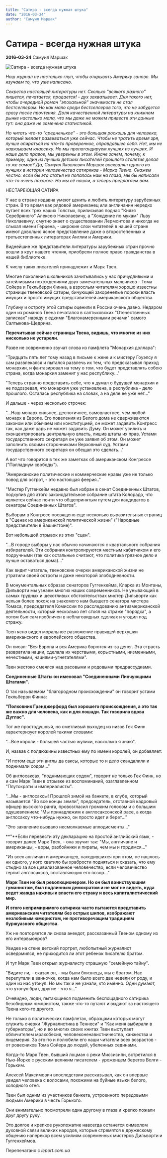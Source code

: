 ```yaml
---
title: "Сатира - всегда нужная штука"
date: "2016-03-24"
author: "Самуил Маршак"
---
```


# Сатира - всегда нужная штука

**2016-03-24** Самуил Маршак

![Сатира - всегда нужная штука](http://i2.wp.com/www.leport.com.ua/wp-content/uploads/2015/12/b5tIB1M_x1I.jpg?w=807)

*Наш журнал не настолько глуп, чтобы открывать Америку заново. Мы изучаем то, что уже написано.*

*Секретов настоящей литературы нет. Сколько "всякого разного" пишется, печатается, продается! - дух захватывает. Дня такого нет, чтобы очередной роман "эпохальной" значимости не стал бестселлером. Но как мало среди бестселлеров того, что не забудется сразу после прочтения. Доля качественной литературы на книжном рынке настолько мала, что мы даже не можем привести эти данные тут: она даже не замечена статистикой.*

*Но читать что-то "средненькое" - это большая роскошь для человека, который желает развиваться уже сейчас. Чтобы не тратить время зря, лучше опираться на что-то проверенное, оправдавшее себя. Нет, мы не навязываем классику. Но мы пропагандируем лучших из лучших. И наше дело правое, мы уверенны в этом. Иначе зачем, почему, к примеру, один из лучших детских писателей прошлого столетия делал то же самое? Да, Самуил Яковлевич Маршак восхвалял одного из лучших в истории человечества сатириков - Марка Твена. Скажем честно: если бы эта статья не попалась нам на глаза, мы бы написали что-то очень похожее. Но мы её нашли, а теперь предлагаем вам.*

НЕСТАРЕЮЩАЯ САТИРА

У нас в стране издавна умеют ценить и любить литературу зарубежных стран. В то время как рядовой американец или англичанин нередко путает всех трех наших Толстых, приписывая подчас "Князя Серебряного" Алексею Николаевичу, а "Хождение по мукам" Льву Николаевичу, смутно знает о существовании Лермонтова и никогда не слыхал имени Герцена, - широкие слои читателей в нашей стране имеют довольно ясное представление даже о второстепенных и третьестепенных литераторах Англии и Америки.

Виднейшие же представители литературы зарубежных стран прочно вошли в круг нашего чтения, приобрели полное право гражданства в нашей библиотеке.

К числу таких писателей принадлежит и Марк Твен.

Многие поколения школьников зачитывались у нас причудливыми и затейливыми похождениями двух замечательных мальчиков - Тома Сойера и Гекльберри Финна, а взрослым читателям хорошо известны страницы твеновской сатиры, бичующей закоренелые пороки власть имущих и просто имущих представителей американского общества.

Глубину и остроту этой сатиры оценили в России очень давно. Недаром один из романов Твена печатался в салтыковских "Отечественных записках" наряду с едкими "Благонамеренными речами" самого Салтыкова-Щедрина.

**Перечитывая сейчас страницы Твена, видишь, что многие из них нисколько не устарели.**

Разве не современно звучат слова из памфлета "Монархия доллара":

"Тридцать пять лет тому назад в письме к жене и к мистеру Гоуэлсу я сам развлекался и пытался развлечь их тем, что предсказывал приход монархии, и фантазировал на тему о том, что будет представлять собою страна, когда монархия заменит у нас республику..."

"Теперь странно представить себе, что я думал о будущей монархии и не подозревал, что монархия уже установлена, а республика - дело прошлого. Осталась республика на словах, а на деле ее уже нет..."

И дальше - через несколько строчек:

"...Наш монарх сильнее, деспотичнее, самовластнее, чем любой монарх в Европе. Его повеления из Белого дома не сдерживаются законом или обычаем или конституцией, он может задавить Конгресс так, как даже царь не может задавить Думу. Он может усилить и сконцентрировать центральную власть, лишив штаты их прав. Устами государственного секретаря он уже заявил об этом. Он может заполнить своими сторонниками Верховный суд. Устами государственного секретаря он обещал это сделать..."

А вот что говорится в тех же заметках об американском Конгрессе ("Палладиум свободы").

"Американские политические и коммерческие нравы уже не только повод для острот, - это настоящая феерия.."

"Мистер Гуггенхейм недавно был избран в сенат Соединенных Штатов, подкупив для этого законодательное собрание штата Колорадо, что является сейчас почти что общепринятым путем для кандидатов в сенаторы Соединенных Штатов".

Выборам в Конгресс посвящено еще несколько выразительных страниц в "Сценах из американской политической жизни" ("Народные представители в Вашингтоне)".

Вот небольшой отрывок из этих "сцен".

"...В городе выборы у нас обычно начинаются с квартального собрания избирателей. Эти собрания контролируются местным кабатчиком и его подручными (так как остальные считают, что политика грязное дело и лучше оставаться дома)..."

Как видит читатель, твеновские очерки американской жизни не утратили своей остроты и даже некоторой злободневности.

В монументальных образах сенаторов Гуггенхейма, Кларка из Монтаны, Дильворти мы узнаем многих наших современников. Не унывающий в самых трудных и щекотливых обстоятельствах мистер Дильворти как нельзя более похож на знакомого нам бывшего сенатора мистера Томаса, председателя Комиссии по расследованию антиамериканской деятельности, который несколько лет стоял на страже "порядка", а потом был сам изобличен в неблаговидных сделках и угодил под стражу.

Твен ясно видел моральное разложение правящей верхушки американского и европейского общества.

Он писал: "Вся Европа и вся Америка борются из-за денег. Эта страсть развратила нации, сделала их черствыми, корыстными, низменными, нечестными, нациями-угнетателями".

Твен жестоко смеялся над расовыми и родовыми предрассудками.

**Соединенные Штаты он именовал "Соединенными Линчующими Штатами".**

О так называемом "благородном происхождении" он говорит устами Гекльберри Финна:

**"Полковник Грэнджерфорд был хорошего происхождения, а это так же важно для человека, как и для лошади. Так говорила вдова Дуглас".**

Тот же простодушный, но сметливый выходец из низов Гек Финн характеризует королей такими словами:

"...Все короли - большей частью жулики, насколько я знаю".

И, назвав с полдюжины известных ему по имени королей, он добавляет:

"И потом еще эти англы да саксы, которые то и дело скандалили и поднимали содом..."

Об англосаксах, "поднимающих содом", говорит не только Гек Финн, но и сам Марк Твен в отрывке из воспоминаний, озаглавленном "Плутократы и империалисты".

"...Мы - англосаксы! Прошлой зимой на банкете, в клубе, который называется "Во все концы земли", председатель, отставной кадровый офицер высокого ранга, провозгласил громким голосом и с большим одушевлением: "Мы принадлежим к англосаксонской расе, а когда англосаксу что-нибудь нужно, он просто идет и берет..."

"Это заявление вызвало несмолкаемые аплодисменты..."

**"**Если перевести эту декларацию на простой английский язык, - говорит далее Марк Твен, - она звучит так: "Мы, англичане и американцы, - воры, разбойники и пираты, чем мы и гордимся..."

"Из всех англичан и американцев, находившихся при этом, не нашлось ни одного, у кого хватило бы храбрости подняться и сказать, что ему стыдно за все цивилизованное человечество, если человечество терпит англосаксов, составляющих его позор..."

**Марк Твен не был революционером. Но он был воинствующим гуманистом, был подлинным демократом и не мог не видеть, куда ведет жажда наживы и власти его страну и весь капиталистический мир.**

**И этого непримиримого сатирика часто пытаются представить американским читателям без острых шипов, изображают незлобивым юмористом, не противоречащим традициям буржуазного общества.**

Уж не повторяется ли снова анекдот, рассказанный Твеном одному из его интервьюеров?

Увидев на стене детский портрет, любопытный журналист осведомился, не приходится ли этот ребенок писателю братом.

И тут Марк Твен открыл журналисту страшную "семейную тайну".

"Видите ли, - сказал он, - мы были близнецы, мы с братом. Нас перепутали в ванночке, когда нам было всего две недели от роду, и один из нас утонул. Но мы так и не узнали, кто именно. Одни думают, что утонул брат, другие - что я..."

Очевидно, люди, пытающиеся подменить беспощадного сатирика безобидным юмористом, также что-то путают и выдают за настоящего Твена кого-то другого.

Не только в политических памфлетах, образцами которых могут служить очерки "Журналистика в Теннеси" и "Как меня выбирали в губернаторы", но и во многих своих книгах Твен выступает обличителем мракобесия, человеконенавистничества, ханжества и лицемерия. За это-то и полюбили его наши читатели всех возрастов - от ровесников Тома Сойера до людей, убеленных сединами.

Когда-то Марк Твен, бывший лоцман с реки Миссисипи, встретился в Нью-Йорке с русским великим писателем - уроженцем берегов Волги - Горьким.

Алексей Максимович впоследствии рассказывал, как он впервые увидел человека с волосами, похожими на буйные языки белого, холодного огня.

Твен был одним из участников банкета, устроенного передовыми людьми Америки в честь Горького.

Они внимательно посмотрели один другому в глаза и крепко пожали друг другу руку.

Это долгое и крепкое рукопожатие навсегда останется символом духовной связи великих народов, которые стремятся к дружескому общению наперекор всем усилиям современных мистеров Дильворти и Гуггенхеймов.

Перепечатано с *leport.com.ua*